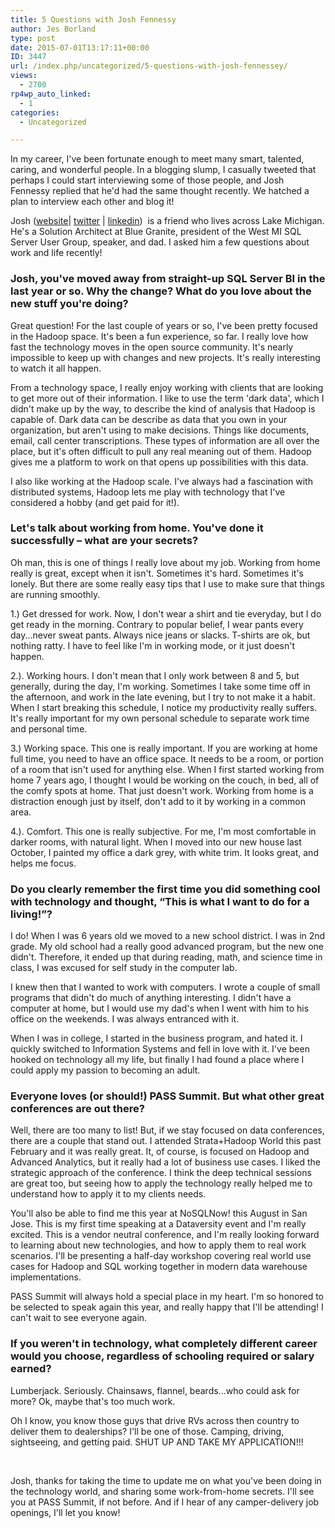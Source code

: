 ```yaml
---
title: 5 Questions with Josh Fennessy
author: Jes Borland
type: post
date: 2015-07-01T13:17:11+00:00
ID: 3447
url: /index.php/uncategorized/5-questions-with-josh-fennessey/
views:
  - 2700
rp4wp_auto_linked:
  - 1
categories:
  - Uncategorized

---
```

In my career, I've been fortunate enough to meet many smart, talented, caring, and wonderful people. In a blogging slump, I casually tweeted that perhaps I could start interviewing some of those people, and Josh Fennessy replied that he'd had the same thought recently. We hatched a plan to interview each other and blog it!

Josh (<a href="http://joshuafennessy.com/about/" target="_blank">website</a>| <a href="https://twitter.com/joshuafennessy" target="_blank">twitter</a> | <a href="https://www.linkedin.com/profile/view?id=14166115&authType=NAME_SEARCH&authToken=O268&locale=en_US&trk=tyah&trkInfo=clickedVertical%3Amynetwork%2Cidx%3A1-1-1%2CtarId%3A1435756083579%2Ctas%3Ajosh%20fe" target="_blank">linkedin</a>)  is a friend who lives across Lake Michigan. He's a Solution Architect at Blue Granite, president of the West MI SQL Server User Group, speaker, and dad. I asked him a few questions about work and life recently!

### Josh, you've moved away from straight-up SQL Server BI in the last year or so. Why the change? What do you love about the new stuff you're doing?

Great question! For the last couple of years or so, I've been pretty focused in the Hadoop space. It's been a fun experience, so far. I really love how fast the technology moves in the open source community. It's nearly impossible to keep up with changes and new projects. It's really interesting to watch it all happen.

From a technology space, I really enjoy working with clients that are looking to get more out of their information. I like to use the term 'dark data', which I didn't make up by the way, to describe the kind of analysis that Hadoop is capable of. Dark data can be describe as data that you own in your organization, but aren't using to make decisions. Things like documents, email, call center transcriptions. These types of information are all over the place, but it's often difficult to pull any real meaning out of them. Hadoop gives me a platform to work on that opens up possibilities with this data.

I also like working at the Hadoop scale. I've always had a fascination with distributed systems, Hadoop lets me play with technology that I've considered a hobby (and get paid for it!).

### Let's talk about working from home. You've done it successfully – what are your secrets?

Oh man, this is one of things I really love about my job. Working from home really is great, except when it isn't. Sometimes it's hard. Sometimes it's lonely. But there are some really easy tips that I use to make sure that things are running smoothly.

1.) Get dressed for work. Now, I don't wear a shirt and tie everyday, but I do get ready in the morning. Contrary to popular belief, I wear pants every day...never sweat pants. Always nice jeans or slacks. T-shirts are ok, but nothing ratty. I have to feel like I'm in working mode, or it just doesn't happen.

2.). Working hours. I don't mean that I only work between 8 and 5, but generally, during the day, I'm working. Sometimes I take some time off in the afternoon, and work in the late evening, but I try to not make it a habit. When I start breaking this schedule, I notice my productivity really suffers. It's really important for my own personal schedule to separate work time and personal time.

3.) Working space. This one is really important. If you are working at home full time, you need to have an office space. It needs to be a room, or portion of a room that isn't used for anything else. When I first started working from home 7 years ago, I thought I would be working on the couch, in bed, all of the comfy spots at home. That just doesn't work. Working from home is a distraction enough just by itself, don't add to it by working in a common area.

4.). Comfort. This one is really subjective. For me, I'm most comfortable in darker rooms, with natural light. When I moved into our new house last October, I painted my office a dark grey, with white trim. It looks great, and helps me focus.

### Do you clearly remember the first time you did something cool with technology and thought, “This is what I want to do for a living!”?

I do! When I was 6 years old we moved to a new school district. I was in 2nd grade. My old school had a really good advanced program, but the new one didn't. Therefore, it ended up that during reading, math, and science time in class, I was excused for self study in the computer lab.

I knew then that I wanted to work with computers. I wrote a couple of small programs that didn't do much of anything interesting. I didn't have a computer at home, but I would use my dad's when I went with him to his office on the weekends. I was always entranced with it.

When I was in college, I started in the business program, and hated it. I quickly switched to Information Systems and fell in love with it. I've been hooked on technology all my life, but finally I had found a place where I could apply my passion to becoming an adult.

### Everyone loves (or should!) PASS Summit. But what other great conferences are out there?

Well, there are too many to list! But, if we stay focused on data conferences, there are a couple that stand out. I attended Strata+Hadoop World this past February and it was really great. It, of course, is focused on Hadoop and Advanced Analytics, but it really had a lot of business use cases. I liked the strategic approach of the conference. I think the deep technical sessions are great too, but seeing how to apply the technology really helped me to understand how to apply it to my clients needs.

You'll also be able to find me this year at NoSQLNow! this August in San Jose. This is my first time speaking at a Dataversity event and I'm really excited. This is a vendor neutral conference, and I'm really looking forward to learning about new technologies, and how to apply them to real work scenarios. I'll be presenting a half-day workshop covering real world use cases for Hadoop and SQL working together in modern data warehouse implementations.

PASS Summit will always hold a special place in my heart. I'm so honored to be selected to speak again this year, and really happy that I'll be attending! I can't wait to see everyone again.

### If you weren't in technology, what completely different career would you choose, regardless of schooling required or salary earned?

Lumberjack. Seriously. Chainsaws, flannel, beards...who could ask for more? Ok, maybe that's too much work.

Oh I know, you know those guys that drive RVs across then country to deliver them to dealerships? I'll be one of those. Camping, driving, sightseeing, and getting paid. SHUT UP AND TAKE MY APPLICATION!!!

&nbsp;

Josh, thanks for taking the time to update me on what you've been doing in the technology world, and sharing some work-from-home secrets. I'll see you at PASS Summit, if not before. And if I hear of any camper-delivery job openings, I'll let you know!